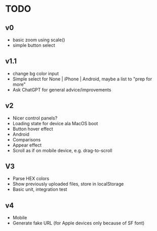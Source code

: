 # TODO

## v0

- basic zoom using scale()
- simple button select

## v1.1

- change bg color input
- Simple select for None | iPhone | Android, maybe a list to "prep for more"
- Ask ChatGPT for general advice/improvements

## v2

- Nicer control panels?
- Loading state for device ala MacOS boot
- Button hover effect
- Android
- Comparisons
- Appear effect
- Scroll as if on mobile device, e.g. drag-to-scroll

## V3

- Parse HEX colors
- Show previously uploaded files, store in localStorage
- Basic unit, integration test

## v4

- Mobile
- Generate fake URL (for Apple devices only because of SF font)
